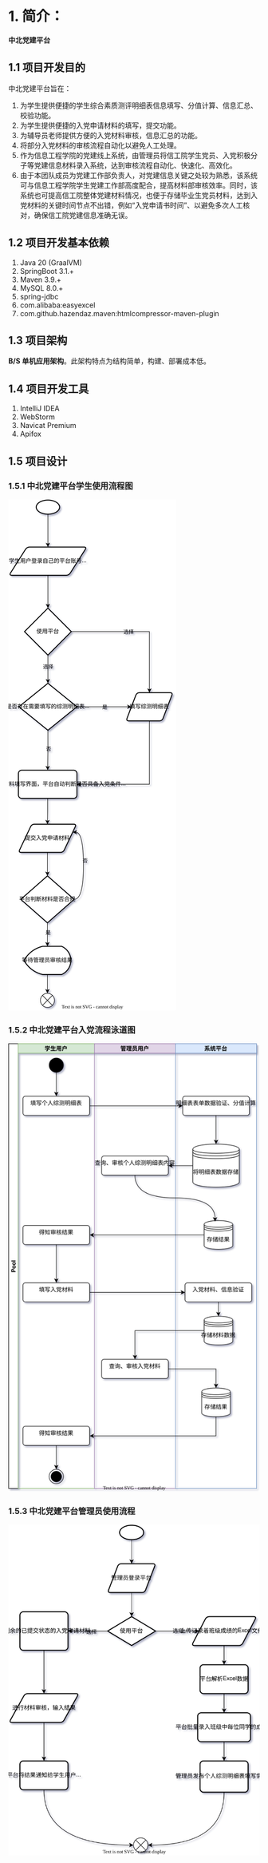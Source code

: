 # 1. 简介：

**中北党建平台**

## 1.1 项目开发目的

中北党建平台旨在：

1. 为学生提供便捷的学生综合素质测评明细表信息填写、分值计算、信息汇总、校验功能。
2. 为学生提供便捷的入党申请材料的填写，提交功能。
3. 为辅导员老师提供方便的入党材料审核，信息汇总的功能。
4. 将部分入党材料的审核流程自动化以避免人工处理。
5. 作为信息工程学院的党建线上系统，由管理员将信工院学生党员、入党积极分子等党建信息材料录入系统，达到审核流程自动化、快速化、高效化。
6. 由于本团队成员为党建工作部负责人，对党建信息关键之处较为熟悉，该系统可与信息工程学院学生党建工作部高度配合，提高材料部审核效率。同时，该系统也可提高信工院整体党建材料情况，也便于存储毕业生党员材料，达到入党材料的关键时间节点不出错，例如“入党申请书时间”、以避免多次人工核对，确保信工院党建信息准确无误。

## 1.2 项目开发基本依赖

1. Java 20 (GraalVM)
2. SpringBoot 3.1.+
3. Maven 3.9.+
4. MySQL 8.0.+
5. spring-jdbc
6. com.alibaba:easyexcel
7. com.github.hazendaz.maven:htmlcompressor-maven-plugin

## 1.3 项目架构

**B/S 单机应用架构**。此架构特点为结构简单，构建、部署成本低。

## 1.4 项目开发工具

1. IntelliJ IDEA
2. WebStorm
3. Navicat Premium
4. Apifox

## 1.5 项目设计

### 1.5.1 中北党建平台学生使用流程图

![中北党建平台学生使用流程图](/design/assets/中北党建平台学生使用流程.svg)

### 1.5.2 中北党建平台入党流程泳道图

![中北党建平台入党流程泳道图](/design/assets/中北党建平台入党流程泳道图.svg)

### 1.5.3 中北党建平台管理员使用流程

![中北党建平台管理员使用流程](/design/assets/中北党建平台管理员使用流程.svg)
